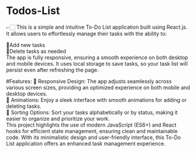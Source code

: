 # Todos-List

👉🏻 This is a simple and intuitive To-Do List application built using React.js. It allows users to effortlessly manage their tasks with the ability to:

🔴Add new tasks <br>
🔴Delete tasks as needed <br>
The app is fully responsive, ensuring a smooth experience on both desktop and mobile devices. It uses local storage to save tasks, so your task list will persist even after refreshing the page. <br>

#Features:
🔴 Responsive Design: The app adjusts seamlessly across various screen sizes, providing an optimized experience on both mobile and desktop devices. <br>
🔴 Animations: Enjoy a sleek interface with smooth animations for adding or deleting tasks. <br>
🔴 Sorting Options: Sort your tasks alphabetically or by status, making it easier to organize and prioritize your work. <br>
This project highlights the use of modern JavaScript (ES6+) and React hooks for efficient state management, ensuring clean and maintainable code. With its minimalistic design and user-friendly interface, this To-Do List application offers an enhanced task management experience.

